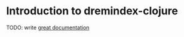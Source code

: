 # Introduction to dremindex-clojure

TODO: write [great documentation](http://jacobian.org/writing/what-to-write/)
